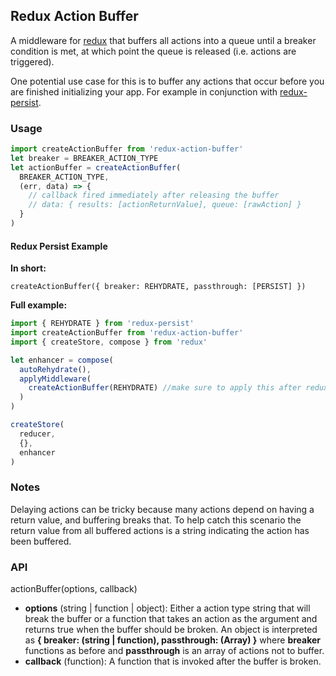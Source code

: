 ## Redux Action Buffer
A middleware for [redux](https://github.com/reactjs/redux) that buffers all actions into a queue until a breaker condition is met, at which point the queue is released (i.e. actions are triggered).

One potential use case for this is to buffer any actions that occur before you are finished initializing your app. For example in conjunction with  [redux-persist](https://github.com/rt2zz/redux-persist).

### Usage
```js
import createActionBuffer from 'redux-action-buffer'
let breaker = BREAKER_ACTION_TYPE
let actionBuffer = createActionBuffer(
  BREAKER_ACTION_TYPE,
  (err, data) => {
    // callback fired immediately after releasing the buffer
    // data: { results: [actionReturnValue], queue: [rawAction] }
  }
)
```

#### Redux Persist Example

**In short:**  

`createActionBuffer({ breaker: REHYDRATE, passthrough: [PERSIST] })`

**Full example:**
```js
import { REHYDRATE } from 'redux-persist'
import createActionBuffer from 'redux-action-buffer'
import { createStore, compose } from 'redux'

let enhancer = compose(
  autoRehydrate(),
  applyMiddleware(
    createActionBuffer(REHYDRATE) //make sure to apply this after redux-thunk et al.
  )
)

createStore(
  reducer,
  {},
  enhancer
)
```

### Notes
Delaying actions can be tricky because many actions depend on having a return value, and buffering breaks that. To help catch this scenario the return value from all buffered actions is a string indicating the action has been buffered.

### API
actionBuffer(options, callback)
- **options** (string | function | object): Either a action type string that will break the buffer or a function that takes an action as the argument and returns true when the buffer should be broken. An object is interpreted as **{ breaker: (string | function), passthrough: (Array) }** where **breaker** functions as before and **passthrough** is an array of actions not to buffer.
- **callback** (function): A function that is invoked after the buffer is broken.
